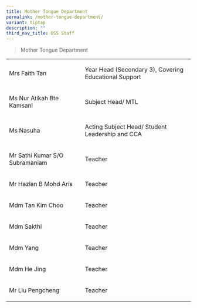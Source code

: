 ```yaml
---
title: Mother Tongue Department
permalink: /mother-tongue-department/
variant: tiptap
description: ""
third_nav_title: OSS Staff
---
```

<blockquote>
<p>Mother Tongue Department</p>
</blockquote>
<p></p>
<table style="minWidth: 50px">
<colgroup>
<col>
<col>
</colgroup>
<tbody>
<tr>
<td rowspan="1" colspan="1">
<p>Mrs Faith Tan</p>
</td>
<td rowspan="1" colspan="1">
<p>Year Head (Secondary 3), Covering Educational Support</p>
</td>
</tr>
<tr>
<td rowspan="1" colspan="1">
<p>Ms Nur Atikah Bte Kamsani</p>
</td>
<td rowspan="1" colspan="1">
<p>Subject Head/ MTL</p>
</td>
</tr>
<tr>
<td rowspan="1" colspan="1">
<p>Ms Nasuha</p>
</td>
<td rowspan="1" colspan="1">
<p>Acting Subject Head/ Student Leadership and CCA</p>
</td>
</tr>
<tr>
<td rowspan="1" colspan="1">
<p>Mr Sathi Kumar S/O Subramaniam</p>
</td>
<td rowspan="1" colspan="1">
<p>Teacher</p>
</td>
</tr>
<tr>
<td rowspan="1" colspan="1">
<p>Mr Hazlan B Mohd Aris</p>
</td>
<td rowspan="1" colspan="1">
<p>Teacher</p>
</td>
</tr>
<tr>
<td rowspan="1" colspan="1">
<p>Mdm Tan Kim Choo</p>
</td>
<td rowspan="1" colspan="1">
<p>Teacher</p>
</td>
</tr>
<tr>
<td rowspan="1" colspan="1">
<p>Mdm Sakthi</p>
</td>
<td rowspan="1" colspan="1">
<p>Teacher</p>
</td>
</tr>
<tr>
<td rowspan="1" colspan="1">
<p>Mdm Yang</p>
</td>
<td rowspan="1" colspan="1">
<p>Teacher</p>
</td>
</tr>
<tr>
<td rowspan="1" colspan="1">
<p>Mdm He Jing</p>
</td>
<td rowspan="1" colspan="1">
<p>Teacher</p>
</td>
</tr>
<tr>
<td rowspan="1" colspan="1">
<p>Mr Liu Pengcheng</p>
</td>
<td rowspan="1" colspan="1">
<p>Teacher</p>
</td>
</tr>
</tbody>
</table>
<p></p>
